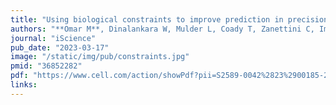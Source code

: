 ```yaml
---
title: "Using biological constraints to improve prediction in precision oncology"
authors: "**Omar M**, Dinalankara W, Mulder L, Coady T, Zanettini C, Imada EL, Younes L, Geman D, Marchionni L"
journal: "iScience"
pub_date: "2023-03-17"
image: "/static/img/pub/constraints.jpg"
pmid: "36852282"
pdf: "https://www.cell.com/action/showPdf?pii=S2589-0042%2823%2900185-2"
links:
---
```

